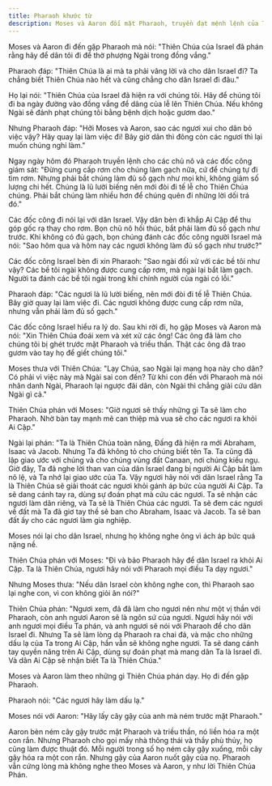 ```yaml
---
title: Pharaoh khước từ
description: Moses và Aaron đối mặt Pharaoh, truyền đạt mệnh lệnh của Thiên Chúa yêu cầu giải phóng dân Israel. Pharaoh cứng lòng, tăng áp bức, dẫn đến những dấu lạ đầu tiên và lời hứa giải cứu của Thiên Chúa dành cho dân Israel.
---
```


Moses và Aaron đi đến gặp Pharaoh mà nói: "Thiên Chúa của Israel đã phán rằng hãy để dân tôi đi để thờ phượng Ngài trong đồng vắng."

Pharaoh đáp: "Thiên Chúa là ai mà ta phải vâng lời và cho dân Israel đi? Ta chẳng biết Thiên Chúa nào hết và cũng chẳng cho dân Israel đi đâu."

Họ lại nói: "Thiên Chúa của Israel đã hiện ra với chúng tôi. Hãy để chúng tôi đi ba ngày đường vào đồng vắng để dâng của lễ lên Thiên Chúa. Nếu không Ngài sẽ đánh phạt chúng tôi bằng bệnh dịch hoặc gươm dao."

Nhưng Pharaoh đáp: "Hỡi Moses và Aaron, sao các ngươi xui cho dân bỏ việc vậy? Hãy quay lại làm việc đi! Bây giờ dân thì đông còn các ngươi thì lại muốn chúng nghỉ làm."

Ngay ngày hôm đó Pharaoh truyền lệnh cho các chủ nô và các đốc công giám sát: "Đừng cung cấp rơm cho chúng làm gạch nữa, cứ để chúng tự đi tìm rơm. Nhưng phải bắt chúng làm đủ số gạch như mọi khi, không giảm số lượng chi hết. Chúng là lũ lười biếng nên mới đòi đi tế lễ cho Thiên Chúa chúng. Phải bắt chúng làm nhiều hơn để chúng quên đi những lời dối trá đó."

Các đốc công đi nói lại với dân Israel. Vậy dân bèn đi khắp Ai Cập để thu góp gốc rạ thay cho rơm. Bọn chủ nô hối thúc, bắt phải làm đủ số gạch như trước. Khi không có đủ gạch, bọn chúng đánh các đốc công người Israel mà nói: "Sao hôm qua và hôm nay các ngươi không làm đủ số gạch như trước?"

Các đốc công Israel bèn đi xin Pharaoh: "Sao ngài đối xử với các bề tôi như vậy? Các bề tôi ngài không được cung cấp rơm, mà ngài lại bắt làm gạch. Người ta đánh các bề tôi ngài trong khi chính người của ngài có lỗi."

Pharaoh đáp: "Các ngươi là lũ lười biếng, nên mới đòi đi tế lễ Thiên Chúa. Bây giờ quay lại làm việc đi. Các ngươi không được cung cấp rơm nữa, nhưng vẫn phải làm đủ số gạch."

Các đốc công Israel hiểu ra lý do. Sau khi rời đi, họ gặp Moses và Aaron mà nói: "Xin Thiên Chúa đoái xem và xét xử các ông! Các ông đã làm cho chúng tôi bị ghét trước mặt Pharaoh và triều thần. Thật các ông đã trao gươm vào tay họ để giết chúng tôi."

Moses thưa với Thiên Chúa: "Lạy Chúa, sao Ngài lại mang họa này cho dân? Có phải vì việc này mà Ngài sai con đến? Từ khi con đến với Pharaoh mà nói nhân danh Ngài, Pharaoh lại ngược đãi dân, còn Ngài thì chẳng giải cứu dân Ngài gì cả."

Thiên Chúa phán với Moses: "Giờ ngươi sẽ thấy những gì Ta sẽ làm cho Pharaoh. Nhờ bàn tay mạnh mẽ can thiệp mà vua sẽ cho các ngươi ra khỏi Ai Cập."

Ngài lại phán: "Ta là Thiên Chúa toàn năng, Đấng đã hiện ra mới Abraham, Isaac và Jacob. Nhưng Ta đã không tỏ cho chúng biết tên Ta. Ta cũng đã lập giao ước với chúng và cho chúng vùng đất Canaan, nơi chúng kiều ngụ. Giờ đây, Ta đã nghe lời than van của dân Israel đang bị người Ai Cập bắt làm nô lệ, và Ta nhớ lại giao ước của Ta. Vậy ngươi hãy nói với dân Israel rằng Ta là Thiên Chúa sẽ giải thoát các ngươi khỏi gánh áp bức của người Ai Cập. Ta sẽ dang cánh tay ra, dùng sự đoán phạt mà cứu các ngươi. Ta sẽ nhận các ngươi làm dân riêng, và Ta sẽ là Thiên Chúa các ngươi. Ta sẽ đem các ngươi về đất mà Ta đã giơ tay thề sẽ ban cho Abraham, Isaac và Jacob. Ta sẽ ban đất ấy cho các ngươi làm gia nghiệp.

Moses nói lại cho dân Israel, nhưng họ không nghe ông vì ách áp bức quá nặng nề.

Thiên Chúa phán với Moses: "Đi và bảo Pharaoh hãy để dân Israel ra khỏi Ai Cập. Ta là Thiên Chúa, ngươi hãy nói với Pharaoh mọi điều Ta dạy ngươi."

Nhưng Moses thưa: "Nếu dân Israel còn không nghe con, thì Pharaoh sao lại nghe con, vì con không giỏi ăn nói?"

Thiên Chúa phán: "Ngươi xem, đã đã làm cho ngươi nên như một vị thần với Pharaoh, còn anh ngươi Aaron sẽ là ngôn sứ của ngươi. Ngươi hãy nói với anh ngươi mọi điều Ta phán, và anh ngươi sẽ nói với Pharaoh để cho dân Israel đi. Nhưng Ta sẽ làm lòng dạ Pharaoh ra chai đá, và mặc cho những dấu lạ của Ta trong Ai Cập, hắn vẫn sẽ không nghe ngươi. Ta sẽ dang cánh tay quyền năng trên Ai Cập, dùng sự đoán phạt mà mang dân Ta là Israel đi. Và dân Ai Cập sẽ nhận biết Ta là Thiên Chúa."

Moses và Aaron làm theo những gì Thiên Chúa phán dạy. Họ đi đến gặp Pharaoh.

Pharaoh nói: "Các ngươi hãy làm dấu lạ."

Moses nói với Aaron: "Hãy lấy cây gậy của anh mà ném trước mặt Pharaoh."

Aaron bèn ném cây gậy trước mặt Pharaoh và triều thần, nó liền hóa ra một con rắn. Nhưng Pharaoh cho gọi mấy nhà thông thái và thầy phù thủy, họ cũng làm được thuật đó. Mỗi người trong số họ ném cây gậy xuống, mỗi cây gậy hóa ra một con rắn. Nhưng gậy của Aaron nuốt gậy của nọ. Pharaoh vẫn cứng lòng mà không nghe theo Moses và Aaron, y như lời Thiên Chúa Phán.